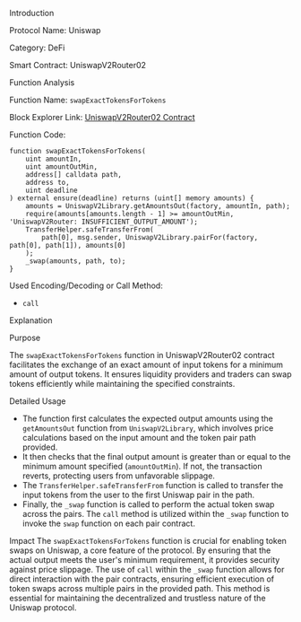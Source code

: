 Introduction

Protocol Name: Uniswap

Category: DeFi

Smart Contract: UniswapV2Router02

Function Analysis

Function Name: `swapExactTokensForTokens`

Block Explorer Link: [UniswapV2Router02 Contract](https://etherscan.io/address/0x7a250d5630b4cf539739df2c5dacb4c659f2488d#code)

Function Code:

```solidity
function swapExactTokensForTokens(
    uint amountIn,
    uint amountOutMin,
    address[] calldata path,
    address to,
    uint deadline
) external ensure(deadline) returns (uint[] memory amounts) {
    amounts = UniswapV2Library.getAmountsOut(factory, amountIn, path);
    require(amounts[amounts.length - 1] >= amountOutMin, 'UniswapV2Router: INSUFFICIENT_OUTPUT_AMOUNT');
    TransferHelper.safeTransferFrom(
        path[0], msg.sender, UniswapV2Library.pairFor(factory, path[0], path[1]), amounts[0]
    );
    _swap(amounts, path, to);
}
```

Used Encoding/Decoding or Call Method:
- `call`

Explanation

Purpose

The `swapExactTokensForTokens` function in UniswapV2Router02 contract facilitates the exchange of an exact amount of input tokens for a minimum amount of output tokens. It ensures liquidity providers and traders can swap tokens efficiently while maintaining the specified constraints.

Detailed Usage
- The function first calculates the expected output amounts using the `getAmountsOut` function from `UniswapV2Library`, which involves price calculations based on the input amount and the token pair path provided.
- It then checks that the final output amount is greater than or equal to the minimum amount specified (`amountOutMin`). If not, the transaction reverts, protecting users from unfavorable slippage.
- The `TransferHelper.safeTransferFrom` function is called to transfer the input tokens from the user to the first Uniswap pair in the path.
- Finally, the `_swap` function is called to perform the actual token swap across the pairs. The `call` method is utilized within the `_swap` function to invoke the `swap` function on each pair contract.

Impact
The `swapExactTokensForTokens` function is crucial for enabling token swaps on Uniswap, a core feature of the protocol. By ensuring that the actual output meets the user's minimum requirement, it provides security against price slippage. The use of `call` within the `_swap` function allows for direct interaction with the pair contracts, ensuring efficient execution of token swaps across multiple pairs in the provided path. This method is essential for maintaining the decentralized and trustless nature of the Uniswap protocol.
